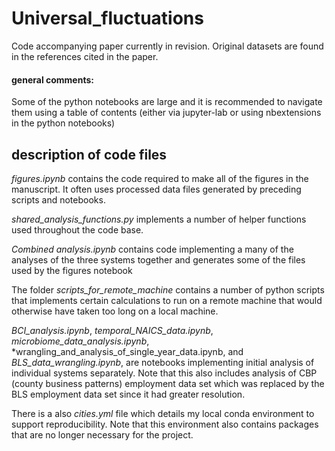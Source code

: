 # Universal_fluctuations
Code accompanying paper currently in revision. Original datasets are found in the references cited in the paper.


#### general comments:

Some of the python notebooks are large and it is recommended to navigate them using a table of contents (either via jupyter-lab or using nbextensions in the python notebooks)



## description of code files


*figures.ipynb* contains the code required to make all of the figures in the manuscript. It often uses processed data files generated by preceding scripts and notebooks.

*shared_analysis_functions.py* implements a number of helper functions used throughout the code base.

*Combined analysis.ipynb* contains code implementing a many of the analyses of the three systems together and generates some of the files used by the figures notebook


The folder *scripts_for_remote_machine* contains a number of python scripts that implements certain calculations to run on a remote machine that would  otherwise have taken too long on a local machine.


*BCI_analysis.ipynb*, *temporal_NAICS_data.ipynb*, *microbiome_data_analysis.ipynb*, *wrangling_and_analysis_of_single_year_data.ipynb, and  *BLS_data_wrangling.ipynb*, are notebooks implementing initial analysis of individual systems separately. Note that this also includes analysis of CBP (county business patterns) employment data set which was replaced by the BLS employment data set since it had greater resolution. 


There is a also *cities.yml* file which details my local conda environment to support reproducibility. Note that this environment also contains packages that are no longer necessary for the project.
